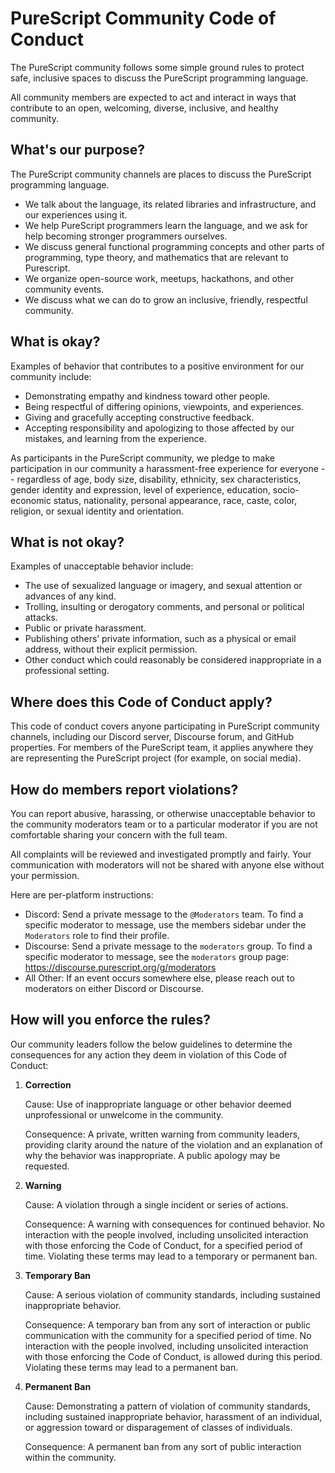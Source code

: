 # PureScript Community Code of Conduct

The PureScript community follows some simple ground rules to protect safe, inclusive spaces to discuss the PureScript programming language.

All community members are expected to act and interact in ways that contribute to an open, welcoming, diverse, inclusive, and healthy community.

## What's our purpose?

The PureScript community channels are places to discuss the PureScript programming language. 

* We talk about the language, its related libraries and infrastructure, and our experiences using it.
* We help PureScript programmers learn the language, and we ask for help becoming stronger programmers ourselves. 
* We discuss general functional programming concepts and other parts of programming, type theory, and mathematics that are relevant to Purescript.
* We organize open-source work, meetups, hackathons, and other community events.
* We discuss what we can do to grow an inclusive, friendly, respectful community.

## What is okay?

Examples of behavior that contributes to a positive environment for our community include:

* Demonstrating empathy and kindness toward other people.
* Being respectful of differing opinions, viewpoints, and experiences.
* Giving and gracefully accepting constructive feedback.
* Accepting responsibility and apologizing to those affected by our mistakes, and learning from the experience.

As participants in the PureScript community, we pledge to make participation in our community a harassment-free experience for everyone -- regardless of age, body size, disability, ethnicity, sex characteristics, gender identity and expression, level of experience, education, socio-economic status, nationality, personal appearance, race, caste, color, religion, or sexual identity and orientation.

## What is not okay?

Examples of unacceptable behavior include:

* The use of sexualized language or imagery, and sexual attention or advances of any kind.
* Trolling, insulting or derogatory comments, and personal or political attacks.
* Public or private harassment.
* Publishing others’ private information, such as a physical or email address, without their explicit permission.
* Other conduct which could reasonably be considered inappropriate in a professional setting.


## Where does this Code of Conduct apply?

This code of conduct covers anyone participating in PureScript community channels, including our Discord server, Discourse forum, and GitHub properties. For members of the PureScript team, it applies anywhere they are representing the PureScript project (for example, on social media).

## How do members report violations?

You can report abusive, harassing, or otherwise unacceptable behavior to the community moderators team or to a particular moderator if you are not comfortable sharing your concern with the full team.

All complaints will be reviewed and investigated promptly and fairly. Your communication with moderators will not be shared with anyone else without your permission.

Here are per-platform instructions:

* Discord: Send a private message to the `@Moderators` team. To find a specific moderator to message, use the members sidebar under the `Moderators` role to find their profile.
* Discourse: Send a private message to the `moderators` group. To find a specific moderator to message, see the `moderators` group page: https://discourse.purescript.org/g/moderators
* All Other: If an event occurs somewhere else, please reach out to moderators on either Discord or Discourse.

## How will you enforce the rules?

Our community leaders follow the below guidelines to determine the consequences for any action they deem in violation of this Code of Conduct:

1. **Correction**

   Cause: Use of inappropriate language or other behavior deemed unprofessional or unwelcome in the community.

   Consequence: A private, written warning from community leaders, providing clarity around the nature of the violation and an explanation of why the behavior was inappropriate. A public apology may be requested.

2. **Warning**

   Cause: A violation through a single incident or series of actions.

   Consequence: A warning with consequences for continued behavior. No interaction with the people involved, including unsolicited interaction with those enforcing the Code of Conduct, for a specified period of time. Violating these terms may lead to a temporary or permanent ban.

3. **Temporary Ban**

   Cause: A serious violation of community standards, including sustained inappropriate behavior.

   Consequence: A temporary ban from any sort of interaction or public communication with the community for a specified period of time. No interaction with the people involved, including unsolicited interaction with those enforcing the Code of Conduct, is allowed during this period. Violating these terms may lead to a permanent ban.

4. **Permanent Ban**

   Cause: Demonstrating a pattern of violation of community standards, including sustained inappropriate behavior, harassment of an individual, or aggression toward or disparagement of classes of individuals.

   Consequence: A permanent ban from any sort of public interaction within the community.
